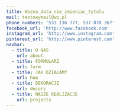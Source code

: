 ```yaml
---
title: Wazna_data_nie_zmieniac_tytulu
mail: testowymail@wp.pl
phone_numbers: '533 136 777, 537 078 367'
facebook_url: 'http://www.facebook.com'
instagram_url: 'http://www.instagram.com'
pinterest_url: 'http://www.pinterest.com'
navbar:
  - title: O NAS
    url: about
  - title: FORMULARZ
    url: form
  - title: JAK DZIAŁAMY
    url: how
  - title: DEKORACJE
    url: decors
  - title: NASZE REALIZACJE
    url: projects
---
```


